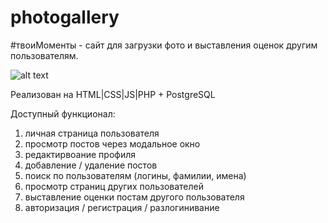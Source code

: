 # photogallery
#твоиМоменты - сайт для загрузки фото и выставления оценок другим пользователям.

![alt text](https://github.com/mitina-mv/photogallery/blob/mitina-mv-readme/photogallery.loc_20(1).png)

Реализован на HTML|CSS|JS|PHP + PostgreSQL

Доступный функционал:
1. личная страница пользователя
2. просмотр постов через модальное окно
3. редактирвоание профиля
4. добавление / удаление постов
5. поиск по пользователям (логины, фамилии, имена)
6. просмотр страниц других пользователей
7. выставление оценки постам другого пользователя
8. авторизация / регистрация / разлогинивание
